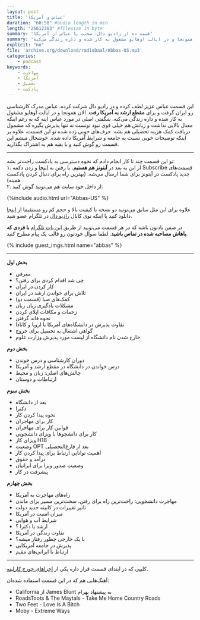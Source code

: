 ```yaml
---
layout: post
title: 'عباس و آمریکا'
duration: "60:58" #audio length in min
length: "25612303" #filesize in byte
summary: 'قسمت ده از رادیو دال: صحبت با عباس از آمریکا'
summary: 'این قسمت عباس عزیز لطف کرده و در رادیو دال شرکت کرده. عباس مدرک کارشناسی رو ایران گرفت و برای مقطع ارشد به آمریکا رفت. الان همونجا و در ایالت اوهایو مشغول به کار شده و داره زندگی می‌کنه.'
explicit: "no"
file: 'archive.org/download/radioDaal/Abbas-US.mp3'
categories:
    - podcast
keywords:
    - مهاجرت
    - آمریکا
    - تحصیل
    - پادکست
---
```


این قسمت عباس عزیز لطف کرده و در رادیو دال شرکت کرده. عباس مدرک کارشناسی رو ایران گرفت و برای **مقطع ارشد به آمریکا رفت**. الان همونجا و در ایالت اوهایو مشغول به کار شده و داره زندگی می‌کنه. شگفتی اصلی در مورد عباس اینه که به رغم اینکه معدل بالایی نداشت و زبانش هم خیلی قوی نبود تونست نه تنها پذیرش بگیره که مشمول دریافت کمک هزینه تحصیلی هم بشه. حرف‌های خوبی زده شده تو این قسمت، علاوه بر اینکه توضیحات خوبی نسبت به جامعه و شرایط آمریکا داده شده. خوشحال میشم این قسمت رو گوش کنید و با بقیه هم به اشتراک بگذارید.

<hr>

تو این قسمت چند تا کار انجام دادم که نحوه دسترسی به پادکست راحت‌تر بشه:  
۱. از این به بعد در **آیتونز هم هستیم**. با رفتن به [اینجا](https://itunes.apple.com/us/podcast/%D8%B1%D8%A7%D8%AF%DB%8C%D9%88-%D8%AF%D8%A7%D9%84/id1268317148?mt=2) و زدن دکمه Subscribe قسمت‌های جدید پادکست در آیتونز برای شما ارسال می‌شه. (بهترین راه برای دنبال کردن پادکست همینه)  
۲. از داخل خود سایت هم می‌تونید گوش کنید:  

{%include audio.html url="Abbas-US" %}

علاوه برای این مثل سابق می‌تونید دو نسخه با کیفیت بالا و حجم کم رو مستقیما از [اینجا](http://bit.ly/daal-10) دانلود کنید یا اینکه توی کانال [رادیو دال](https://telegram.me/radioDaal) در تلگرام عضو شید.

در ضمن یادتون باشه که در هر قسمت می‌تونید از طریق [این بات تلگرام](https://t.me/RadioDaalGuestBot) **با فردی که باهاش مصاحبه شده در تماس باشید**. لطفا سوال خودتون رو قالب یک پیام مطرح کنید.


{% include guest_imgs.html name="abbas" %}

<hr>

**بخش اول**

- معرفی
- چی شد اقدام کردی برای رفتن؟
- کار کردن در ایران
- تلاش برای خواندن ارشد در ایران
- کمک‌های صبا (قسمت دو)
- مشکلات یادگیری زبان زبان
- زحمات و مکافات اپلای کردن
- نحوه فاند گرفتن
- تفاوت پذیرش در دانشگاه‌های آمریکا با اروپا و کانادا
- گواهی اشتغال به تحصیل برای خروج
- خارج شدن نام دانشگاه از لیست مورد پذیرش وزارت علوم

**بخش دوم**

- دوران کارشناسی و درس خوندن
- درس خواندن در دانشگاه در مقطع ارشد و آمریکا
- چالش‌های اصلی: زبان و محیط
- ارتباطات و دوستان

**بخش سوم**

- بعد از دانشگاه
- دکترا
- نحوه پیدا کردن کار
- کار برای مهاجران
- قوانین کار برای مهاجران
- کار برای دانشجوها با ویزای دانشجویی
- ویزای کار H1B
- وضعیت OPT بعد از فارغ‌التحصیلی
- اهمیت توانایی ارتباط برای پیدا کردن کار
- درآمد و حقوق
- وضعیت صدور ویزا برای ایرانیان
- پیشرفت در کار

**بخش چهارم**

- راه‌های مهاجرت به آمریکا
- مهاجرت دانشجویی: راحت‌ترین راه برای رفتن، سخت‌ترین مسیر برای ماندن
- تاثیر تغییرات در کابینه جدید دولت
- میزان امنیت در آمریکا
- شرایط آب و هوایی
- ارشد یا دکترا ؟
- تفاوت زندگی در آمریکا
- با یک خارجی چطور رفتار میشه؟
- پذیرش در جامعه آمریکایی
- ارتباط با ایرانی‌های مقیم


<hr>

کلیپی که در ابتدای قسمت قرار داره یکی از [اجراهای جورج کارلینه](https://www.youtube.com/watch?v=qYOH30WUX7Y).

آهنگ‌هایی هم که در این قسمت استفاده شده‌ان:
<div dir="ltr">
<ul>
<li>California از James Blunt به پیشنهاد بهرام</li>
<li>RoadsToots & The Maytals - Take Me Home Country Roads</li>
<li>Two Feet - Love Is A Bitch</li>
<li>Moby - Extreme Ways</li>
</ul>

</div>